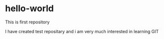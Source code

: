 # hello-world
This is first repository 

I have created test repositary and i am very much interested in learning GIT
